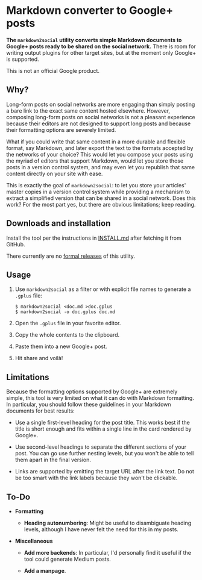 # Markdown converter to Google+ posts

**The `markdown2social` utility converts simple Markdown documents to Google+
posts ready to be shared on the social network.**  There is room for writing
output plugins for other target sites, but at the moment only Google+ is
supported.

This is not an official Google product.

## Why?

Long-form posts on social networks are more engaging than simply posting a bare
link to the exact same content hosted elsewhere.  However, composing long-form
posts on social networks is not a pleasant experience because their editors are
not designed to support long posts and because their formatting options are
severely limited.

What if you could write that same content in a more durable and flexible format,
say Markdown, and later export the text to the formats accepted by the networks
of your choice?  This would let you compose your posts using the myriad of
editors that support Markdown, would let you store those posts in a version
control system, and may even let you republish that same content directly on
your site with ease.

This is exactly the goal of `markdown2social`: to let you store your articles'
master copies in a version control system while providing a mechanism to extract
a simplified version that can be shared in a social network.  Does this work?
For the most part yes, but there are obvious limitations; keep reading.

## Downloads and installation

Install the tool per the instructions in [INSTALL.md](INSTALL.md) after
fetching it from GitHub.

There currently are no [formal releases](NEWS.md) of this utility.

## Usage

1. Use `markdown2social` as a filter or with explicit file names to generate
   a `.gplus` file:

   ```shell
   $ markdown2social <doc.md >doc.gplus
   $ markdown2social -o doc.gplus doc.md
   ```

1. Open the `.gplus` file in your favorite editor.

1. Copy the whole contents to the clipboard.

1. Paste them into a new Google+ post.

1. Hit share and voil&agrave;!

## Limitations

Because the formatting options supported by Google+ are extremely simple, this
tool is very limited on what it can do with Markdown formatting.  In particular,
you should follow these guidelines in your Markdown documents for best results:

* Use a single first-level heading for the post title.  This works best if the
  title is short enough and fits within a single line in the card rendered by
  Google+.

* Use second-level headings to separate the different sections of your post.
  You can go use further nesting levels, but you won't be able to tell them
  apart in the final version.

* Links are supported by emitting the target URL after the link text.  Do not be
  too smart with the link labels because they won't be clickable.

## To-Do

* **Formatting**

  * **Heading autonumbering**: Might be useful to disambiguate heading levels,
    although I have never felt the need for this in my posts.

* **Miscellaneous**

  * **Add more backends**: In particular, I'd personally find it useful if the
    tool could generate Medium posts.

  * **Add a manpage**.
